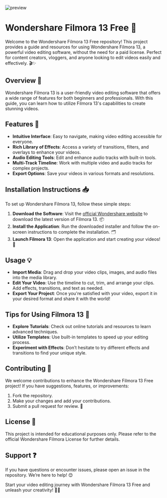 ![preview](https://github.com/user-attachments/assets/b1799ebd-79e7-4d49-b4ce-dffd9821b69d)

# Wondershare Filmora 13 Free 🎥

Welcome to the Wondershare Filmora 13 Free repository! This project provides a guide and resources for using Wondershare Filmora 13, a powerful video editing software, without the need for a paid license. Perfect for content creators, vloggers, and anyone looking to edit videos easily and effectively. 🎬✨

## Overview 🌟

Wondershare Filmora 13 is a user-friendly video editing software that offers a wide range of features for both beginners and professionals. With this guide, you can learn how to utilize Filmora 13's capabilities to create stunning videos.

## Features 🚀

- **Intuitive Interface**: Easy to navigate, making video editing accessible for everyone.
- **Rich Library of Effects**: Access a variety of transitions, filters, and overlays to enhance your videos.
- **Audio Editing Tools**: Edit and enhance audio tracks with built-in tools.
- **Multi-Track Timeline**: Work with multiple video and audio tracks for complex projects.
- **Export Options**: Save your videos in various formats and resolutions.

## Installation Instructions 📥

To set up Wondershare Filmora 13, follow these simple steps:

1. **Download the Software**: Visit the [official Wondershare website](https://filmora.wondershare.com/) to download the latest version of Filmora 13. 📦
2. **Install the Application**: Run the downloaded installer and follow the on-screen instructions to complete the installation. 🗂️
3. **Launch Filmora 13**: Open the application and start creating your videos! 🎉

## Usage 💡

- **Import Media**: Drag and drop your video clips, images, and audio files into the media library.
- **Edit Your Video**: Use the timeline to cut, trim, and arrange your clips. Add effects, transitions, and text as needed.
- **Export Your Project**: Once you're satisfied with your video, export it in your desired format and share it with the world!

## Tips for Using Filmora 13 🌈

- **Explore Tutorials**: Check out online tutorials and resources to learn advanced techniques.
- **Utilize Templates**: Use built-in templates to speed up your editing process.
- **Experiment with Effects**: Don’t hesitate to try different effects and transitions to find your unique style.

## Contributing 🤝

We welcome contributions to enhance the Wondershare Filmora 13 Free project! If you have suggestions, features, or improvements:

1. Fork the repository.
2. Make your changes and add your contributions.
3. Submit a pull request for review. 📜

## License 📄

This project is intended for educational purposes only. Please refer to the official Wondershare Filmora License for further details.

## Support ❓

If you have questions or encounter issues, please open an issue in the repository. We’re here to help! 😊

Start your video editing journey with Wondershare Filmora 13 Free and unleash your creativity! 🎥✨
